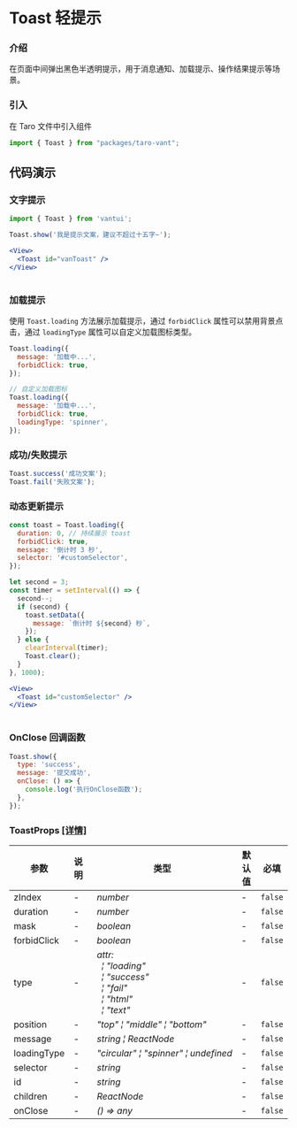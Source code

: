 # Toast 轻提示

### 介绍

在页面中间弹出黑色半透明提示，用于消息通知、加载提示、操作结果提示等场景。

### 引入

在 Taro 文件中引入组件

```js
import { Toast } from "packages/taro-vant"; 
```

## 代码演示

### 文字提示

```javascript
import { Toast } from 'vantui';

Toast.show('我是提示文案，建议不超过十五字~');
```

```jsx
<View>
  <Toast id="vanToast" />
</View>
 
```

### 加载提示

使用 `Toast.loading` 方法展示加载提示，通过 `forbidClick` 属性可以禁用背景点击，通过 `loadingType` 属性可以自定义加载图标类型。

```javascript
Toast.loading({
  message: '加载中...',
  forbidClick: true,
});

// 自定义加载图标
Toast.loading({
  message: '加载中...',
  forbidClick: true,
  loadingType: 'spinner',
});
```

### 成功/失败提示

```javascript
Toast.success('成功文案');
Toast.fail('失败文案');
```

### 动态更新提示

```javascript
const toast = Toast.loading({
  duration: 0, // 持续展示 toast
  forbidClick: true,
  message: '倒计时 3 秒',
  selector: '#customSelector',
});

let second = 3;
const timer = setInterval(() => {
  second--;
  if (second) {
    toast.setData({
      message: `倒计时 ${second} 秒`,
    });
  } else {
    clearInterval(timer);
    Toast.clear();
  }
}, 1000);
```

```jsx
<View>
  <Toast id="customSelector" />
</View>
 
```

### OnClose 回调函数

```javascript
Toast.show({
  type: 'success',
  message: '提交成功',
  onClose: () => {
    console.log('执行OnClose函数');
  },
});
```
### ToastProps [[详情]](https://github.com/AntmJS/vantui/tree/main/packages/vantui/types/toast.d.ts)   

| 参数 | 说明 | 类型 | 默认值 | 必填 |
| --- | --- | --- | --- | --- |
| zIndex | - | _&nbsp;&nbsp;number<br/>_ | - | `false` |
| duration | - | _&nbsp;&nbsp;number<br/>_ | - | `false` |
| mask | - | _&nbsp;&nbsp;boolean<br/>_ | - | `false` |
| forbidClick | - | _&nbsp;&nbsp;boolean<br/>_ | - | `false` |
| type | - | _&nbsp;&nbsp;attr:<br/>&nbsp;&nbsp;&nbsp;&nbsp;&brvbar;&nbsp;"loading"<br/>&nbsp;&nbsp;&nbsp;&nbsp;&brvbar;&nbsp;"success"<br/>&nbsp;&nbsp;&nbsp;&nbsp;&brvbar;&nbsp;"fail"<br/>&nbsp;&nbsp;&nbsp;&nbsp;&brvbar;&nbsp;"html"<br/>&nbsp;&nbsp;&nbsp;&nbsp;&brvbar;&nbsp;"text"<br/>_ | - | `false` |
| position | - | _&nbsp;&nbsp;"top"&nbsp;&brvbar;&nbsp;"middle"&nbsp;&brvbar;&nbsp;"bottom"<br/>_ | - | `false` |
| message | - | _&nbsp;&nbsp;string&nbsp;&brvbar;&nbsp;ReactNode<br/>_ | - | `false` |
| loadingType | - | _&nbsp;&nbsp;"circular"&nbsp;&brvbar;&nbsp;"spinner"&nbsp;&brvbar;&nbsp;undefined<br/>_ | - | `false` |
| selector | - | _&nbsp;&nbsp;string<br/>_ | - | `false` |
| id | - | _&nbsp;&nbsp;string<br/>_ | - | `false` |
| children | - | _&nbsp;&nbsp;ReactNode<br/>_ | - | `false` |
| onClose | - | _&nbsp;&nbsp;()&nbsp;=>&nbsp;any<br/>_ | - | `false` |

